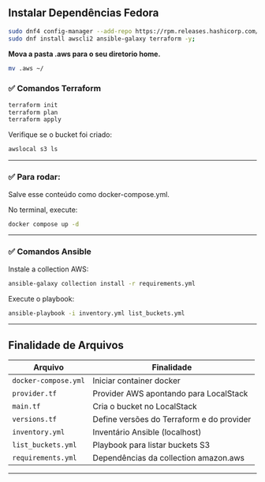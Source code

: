 ## Instalar Dependências Fedora

```bash
sudo dnf4 config-manager --add-repo https://rpm.releases.hashicorp.com/fedora/hashicorp.repo -y;
sudo dnf install awscli2 ansible-galaxy terraform -y;
```

**Mova a pasta .aws para o seu diretorio home.**

```bash 
mv .aws ~/
```

### ✅ Comandos Terraform

```bash
terraform init
terraform plan
terraform apply
```

Verifique se o bucket foi criado:

```bash
awslocal s3 ls
```
---

### ✅ Para rodar:
Salve esse conteúdo como docker-compose.yml.

No terminal, execute:

```bash
docker compose up -d
```

---

### ✅ Comandos Ansible

Instale a collection AWS:

```bash
ansible-galaxy collection install -r requirements.yml
```

Execute o playbook:

```bash
ansible-playbook -i inventory.yml list_buckets.yml
```

---

## Finalidade de Arquivos

| Arquivo             | Finalidade                                |
| ------------------  | ----------------------------------------- |
| `docker-compose.yml`| Iniciar container docker                  |
| `provider.tf`       | Provider AWS apontando para LocalStack    |
| `main.tf`           | Cria o bucket no LocalStack               |
| `versions.tf`       | Define versões do Terraform e do provider |
| `inventory.yml`     | Inventário Ansible (localhost)            |
| `list_buckets.yml`  | Playbook para listar buckets S3           |
| `requirements.yml`  | Dependências da collection amazon.aws     |

---


